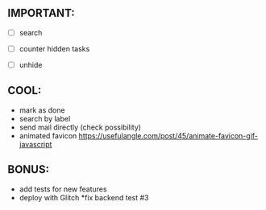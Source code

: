 ## IMPORTANT:
- [ ] search 
- [ ] counter hidden tasks
- [ ] unhide


## COOL:
* mark as done
* search by label
* send mail directly (check possibility)
* animated favicon https://usefulangle.com/post/45/animate-favicon-gif-javascript

## BONUS:
* add tests for new features
* deploy with Glitch
*fix backend test #3